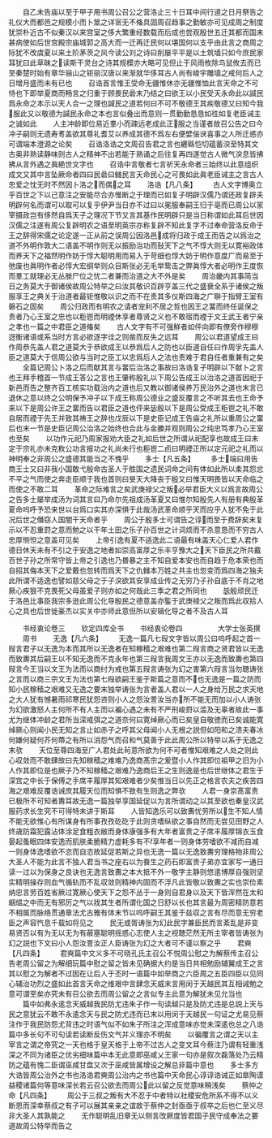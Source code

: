 <!-- { "loadSidebar": true } -->
　　自乙未告庙以至于甲子用书周公召公之营洛止三十日耳中间行道之日月祭告之礼仪大而都邑之规模小而卜筮之详宻无不偹具固周召趋事之勤敏亦可见成周之制度犹崇朴近古不似秦汉以来宫室之侈大繁重经数载而后成也尝观殷世五迁其都而国未甚病使如后世宫殿宗庙城郭之高大而一迁再迁民何以堪国何以支乎由此言之商周之际犹不改虞夏以来土阶茅茨之风今读公刘之诗曰削屡平平是以土筑墙只如今庶民家耳犹曰此草昧之读斯干灵台之诗其规模亦大略可见但止于风雨攸除鸟鼠攸去而已至秦楚时始有章华骊山之钜丽汉唐以来渐就华侈耳古人尚有峻宇雕墙之戒何后人之日增月盛而未有已也
　　召诰首言惟王受命无疆惟休亦无疆惟恤此言天命之不可恃也下即举夏商而畅言之归重于顾畏民碞末乃结之曰欲王以小民受天永命此以諴民爲永命之本示以天人合一之理也諴民之道若何曰不可不敬德王其疾敬德又曰知今我服此又以敬德为諴民永命之本也言似叠出而意则一贯勤勤恳恳如徃如复老臣诫主之诚如此
　　人主冲龄即位易近羣小而疎远老成此正服之当谨者故召公告之曰今冲子嗣则无遗寿耉盖欲其尊礼耆艾以养成其德不爲左右便嬖佞谀喜事之人所迁惑亦可谓端本澄源之论矣
　　召诰洛诰之文周召告君之言也纒緜恺切蕴蓄湥至特其文古奥非熟读静味则古人之精神不出若能于熟诵之后往复再四遂觉古人微气湥息皆拂拂从言外遇之眞絶世文字也
　　召诰中言敬者七言祈天永命者三始终以此意组织成文又其中言坠厥命者四曰民碞曰雠民言天命民心之可畏如此眞老臣诫主之言古人忠爱之忱无时不然因卜洛之而偶之耳
　　洛诰【凡八条】
　　古人文字博奥立乎百世之下以己意注之安能尽合亦惟断之于理而已如复子明辟汉儒乃谓还政复辟夫明辟何名而谓可以取可以复乎伊尹当日亦不过曰以冕服奉嗣王归于亳而已周公以冡宰摄政岂有侈然自爲天子之理况下节又言其基作民明辟只是当日称谓如此耳后世因汉儒之注遂有周公复辟明农之语至明英宗亦称复辟不知此复字不过奉命营洛反命于王之辞得宋儒之论定遂一正从前之误周公因洛邑成将归政于成王而告之以爲治之道不外明作敦大二语盖不明作则无以振励治功而鼔天下之气不惇大则无以寛裕政体而养天下之福然明作妨于惇大聪明用而易入于苛细也惇大妨于明作意度广而易至于弛废也眞明作者必惇大宏纲举则众目斯张必无毛举鸷击之弊眞惇大者必明作王度恢而羣工就理必无丛脞尸位之忧二者兼而治道之大不外是矣
　　周治畿内其事简当日之务莫大于御诸侯故周公特举之曰汝其敬识百辟亨盖三代之盛衰全系于诸侯之叛服享王之典关于治道者最钜惟敬以识之而不在责其多仪斯四海之广聨于指臂王室有磐石之固矣
　　周公归政而有明农之请者宠利不居之哲也因王之畱而终任诞保之责者乃心王室之忠也以秬鬯而明禋休享者尊贤之义也不敢宿而禋于文王武王者宁亲之孝也一篇之中君臣之道偹矣
　　古人文字有不可强觧者如伻向即有僚旁作穆穆迓衡诸语或系当时方言必欲逐字诠之则凿而反失之远耳
　　周公以君道望成王曰作周恭先盖人君之道莫大于恭欲成王以恭爲后人之防也以臣道自任曰作周孚先盖人臣之道莫大于信周公欲与当时之臣工以忠爲后人之法也责难于君自任者重兼有之矣
　　全篇记周公卜洛之后而献其言与畱后治洛之事故曰洛诰复子明辟以下献卜之言也王拜手稽首一节成王答公之言也王肇称殷礼以下周公告成王以治洛之道首因祀于新邑而告之整齐百工核实功载治内之道也后又教以御诸侯养万民治外之道也末言已退休之意以终之公明保予冲子以下成王称周公德业之盛反覆言之不听其去也王命予来以下是周公许王之畱而告以君臣之道也伻来毖殷以下是周公受成王秬鬯之礼不敢自居而禋于先王并致其祷王之辞也戊辰以下是史臣记成王告庙之礼所以重周公之畱后也末一节是史臣记周公治洛之始终也合此与金縢并观则周公之纯忠笃孝乃心王室也至矣
　　以功作元祀乃周家报劝大臣之礼如后世之所谓从祀配享也故成王曰未定于宗礼亦未克敉公功言报功之礼尚未行也秬鬯二卣曰明禋正所以定元祀之礼而以神明奉之非周公之盛德其能当之不愧乎
　　多士【凡五条】
　　多士端曰用告商王士又曰非我小国敢弋殷命古圣人于胜国之遗民词命之间有体如此所以柔其怨忿不平之气而使之奔走臣顺于我也首则曰旻天大降丧于殷又曰惟天明畏皆以天命临之而使之不敢二耳
　　革命之际难言之矣武庚禄父之叛必举君臣大义以爲言故周公之告多士屡举成汤为词其言曰乃命尔先祖成汤革夏又曰惟尔知殷先人有册有典殷革夏命呜呼予恐来世以台爲口实其亦深惧于此哉汤武革命顺乎天而应乎人犹不免于此况后世之僭窃人国闇干天命者乎
　　周公于殷多士可谓告之谆而至于费辞矣末复示以不忍重罸之意而勉之以干年土田之乐子孙百世之计词烦而不杀意恳而不穷古人忠厚恻怛之意盖可见矣
　　上帝引逸有夏不适逸此二语最有味盖天心仁爱人君作德日休天未有不引之于安逸之地者如崇高富厚之乐丰亨豫大之天下臣民之所共戴百世子孙之所常守皆上帝之引逸也乃昬暴之主不知自爱本安也而自趋于危本荣也而自招其侮本天下之爱戴也忽转而爲天下之仇雠本万姓之共主也忽变而爲四海之独夫此所谓不适逸也譬如慈父母之于子湥欲其安享成业传之无穷乃子孙自底于不肖之地厥心疾狠不克畏死父母虽爱子则亦如之何哉此三季之君之所同也
　　毖殷顽民迁于洛邑比事臣我宗多逊此周公化导殷民之德意盖亦鍳于武庚禄父之叛而爲此収拾人心之具也后世徙豪杰以实关中亦师此意但所以安辑化导之者不及古人耳

　　书经衷论卷三
　　钦定四库全书
　　书经衷论卷四　　　　　大学士张英撰
　　周书
　　无逸【凡六条】
　　无逸一篇凡七叚文字皆以周公曰呜呼起之首一叚言君子以无逸为本而其所以无逸者在知稼穑之艰难也第二叚言商之贤君皆以无逸而致夀其后嗣王以不知无逸而不克永年也第三叚言我周文王亦以无逸而致夀也第四叚言今王当以文王为法而以商纣为戒也第五叚言诪张为幻之害第六叚言当勿聴诪张之言而以商三宗文王为法也第七叚欲嗣王鉴于斯篇之意而不也无逸是一篇之防而知小民稼穑之艰难又无逸之要末独举诪张为言者盖人君以一人之身给万民之求天地之大人犹有憾暑雨祁寒民犹怨咨则小人之怨汝詈汝当亦所不能无而加以小人诪张为幻欲激怒人主何所不有人主而以褊心遇之未有不严刑峻罸以滥及无辜者故此一事尤为继体冲龄之君所当深戒弭之之道奈何曰寛绰厥心而已矣皇自敬徳而已矣诚能寛绰厥心则闻小民无知之言止如赤子之呼其父母闻小人无根之説但如阳和之溃夫春冰何嫌何疑何芥何蔕之有所以消怨气而召和气莫善于此此周公所以特举以系于无逸之末欤
　　天位至尊四海至广人君处此茍意所欲为何不可者惟知艰难之人处之则此心収敛而不敢肆故曰先知稼穑之难难乃逸商髙宗之爰暨小人作其即位祖甲之旧为小人作其即位是也厥子乃不知稼穑之艰难乃逸商后王之生则逸是也后世继体之君生于深宫之中长于保傅之手席丰履厚其知艰难者少矣惟当日以先正之格言农夫之疾苦四海之艰难反覆诰诫庶其履天位而知惧不致有生则逸之弊欤
　　人君一身崇髙富贵已极所不可知者夀耳故无逸一篇独举享国延促以为言所谓动之以其至欲也秦皇汉武服药求长生究不可得特未讲于斯耳
　　人皆知逸乐可以致夀忧劳所以生不知人情不能无欲惟心有所谋身有所事孜孜矻矻于此则贪嗜纵欲之事自然而无尝见田野之人终歳防霜犯露沾体涂足食粗衣敝而身体康强多有大年者富贵之子席丰履厚锦衣玉食晏起蚤眠四体安逸而肌肤柔脆精力虚耗多有不享年者一则身体劳嗜欲不减而自减一则身体逸嗜欲不恣而自恣故延促若斯之异也无逸一篇以无逸致夀穷理格物非周公大圣人不能为此言不独人君当书之座右以为飬生之药石即富贵子弟亦宜家写一通日读一过以为保身之良诀也无逸言致夀之本大抵不外一敬字主静则悠逺博厚自强则坚实精明操存则血气循轨而不乱収敛则精神内固而不浮凡此皆敬以致夀之实也崇俭素纳忠言劳百姓省厥过寛厥心使天下之怨不丛于一身则自君身以及天下皆浑然在太和絪緼之中而无有邪厉之气以戕其生者所谓化国之日舒以长也其言最为周密精防意若不相属而脉络贯通章法尤古雅有体末节以呜呼嗣王其鉴于兹収之言有尽而意无穷老臣之声容忾息千载如将见之
　　民无或胥诪张为幻此民字兼臣民而言紊乱是非变易贤否以有为无以无为有蔽塞聪明摇惑心志使人主之视聴茫然无所主宰者皆诪张为幻之説也下文曰小人怨汝詈汝正人臣诪张为幻之大者可不谨以察之乎
　　君奭【凡四条】
　　君奭篇中文义多不可晓孔氏主召公不悦周公慰之为解蔡传主召公告老周公留之为解细玩篇中慰之留之皆未见确据大约是当日共相勉励辅翼成王之言其以慰之为解者不过因在让后人于丕时一语篇中如举商之六臣周之五臣四臣以见同心辅治功烈之盛如此首言天命之维艰中言肆念天威末言用闵于天越民其互相诫勉之意可谓至矣亦究未有召公欲去而周公留之之言似专主此意为解犹未见允当也
　　篇中如弗永逺念天威越我民防尤违朱子作一句读越只是及防尤违是总説上天与民之意犹云不敢不永逺念天与民之防尤违而已末以用闵于天越民一句证之尤易见蔡注作于我民防怨尤背违之时语气似不如朱子所注之浑成意味亦觉未深逺也总之八诰篇中多长句不可句读若读断反伤文气并义理亦不明矣
　　以徧覆言之谓之天以主宰言之谓之帝究之一天也格于皇天格于上帝不过古人之变文耳今蔡注乃谓有轻重浅深之不同为诸臣之优劣细味篇中本无此意即巫咸乂王家一句亦是叙次磊落处乃云精防之蕴有愧二臣谓巫咸甘盘又次于巫咸皆属增设之解总非篇中意也
　　多士多方大诰皆周公治外之书也洛诰君奭周公治内之书也篇中天命民心谆谆诰诫正如臯陶谟益稷诸篇何等意味深长若云召公欲去而周公此以留之反觉意味稍浅矣
　　蔡仲之命【凡四条】
　　周公于三叔之叛有大不忍于中者特以社稷安危所系不得不以义断恩而深幸蔡叔之有子可以展其亲亲之谊故于蔡仲之封亟亟于叔卒之后也仁至义尽非大圣人其孰能之
　　无作聪明乱旧章无以侧言改厥度皆君国子民守成奉法之要道故周公特举而告之
